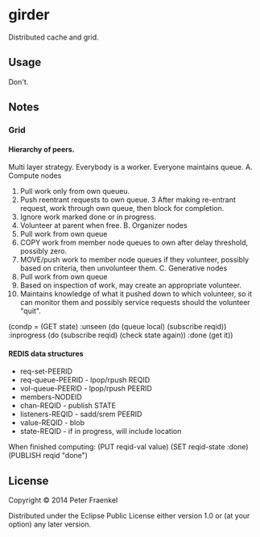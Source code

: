 # girder

Distributed cache and grid.

## Usage

Don't.

## Notes

### Grid

#### Hierarchy of peers.
Multi layer strategy.  Everybody is a worker.  Everyone maintains queue.
 A. Compute nodes
   1. Pull work only from own queueu.
   2. Push reentrant requests to own queue.
   3  After making re-entrant request, work through own queue, then block for completion.
   3. Ignore work marked done or in progress.
   4. Volunteer at parent when free.
 B. Organizer nodes
   1. Pull work from own queue
   3. COPY work from member node queues to own after delay threshold, possibly zero.
   2. MOVE/push work to member node queues if they volunteer, possibly based on criteria, then unvolunteer them.
 C. Generative nodes
   1. Pull work from own queue
   2. Based on inspection of work, may create an appropriate volunteer.
   3. Maintains knowledge of what it pushed down to which volunteer, so it can monitor them and possibly service requests
      should the volunteer "quit".



(condp = (GET state)
  :unseen (do (queue local) (subscribe reqid))
  :inprogress (do (subscribe reqid) (check state again))
  :done (get it))

#### REDIS data structures

* req-set-PEERID
* req-queue-PEERID      - lpop/rpush REQID
* vol-queue-PEERID      - lpop/rpush PEERID
* members-NODEID
* chan-REQID         - publish STATE
* listeners-REQID    - sadd/srem PEERID
* value-REQID        - blob
* state-REQID        - if in progress, will include location



When finished computing:
(PUT reqid-val value)
(SET reqid-state :done)
(PUBLISH reqid "done")




## License

Copyright © 2014 Peter Fraenkel

Distributed under the Eclipse Public License either version 1.0 or (at
your option) any later version.
